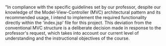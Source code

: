 "In compliance with the specific guidelines set by our professor, despite our knowledge of the Model-View-Controller (MVC) architectural pattern and its recommended usage, I intend to implement the required functionality directly within the 'index.jsp' file for this project. This deviation from the conventional MVC structure is a deliberate decision made in response to the professor's request, which takes into account our current level of understanding and the instructional objectives of the course.